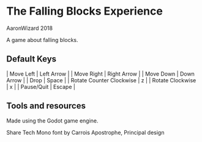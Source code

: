 # The Falling Blocks Experience

AaronWizard
2018

A game about falling blocks.

## Default Keys

| Move Left                | Left Arrow  |
| Move Right               | Right Arrow |
| Move Down                | Down Arrow  |
| Drop                     | Space       |
| Rotate Counter Clockwise | z           |
| Rotate Clockwise         | x           |
| Pause/Quit               | Escape      |

## Tools and resources

Made using the Godot game engine.

Share Tech Mono font by Carrois Apostrophe, Principal design